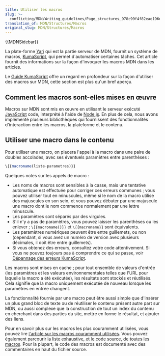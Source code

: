```yaml
---
title: Utiliser les macros
slug: >-
  conflicting/MDN/Writing_guidelines/Page_structures_978c99f4f82eae196d51ce675e5181c7
translation_of: MDN/Structures/Macros
original_slug: MDN/Structures/Macros
---
```

{{MDNSidebar}}

La plate-forme [Yari](/fr/docs/MDN/Yari) qui est la partie serveur de MDN, fournit un système de macros, [KumaScript](/fr/docs/MDN/Tools/KumaScript), qui permet d'automatiser certaines tâches. Cet article fournit des informations sur la façon d'invoquer les macros MDN dans les articles.

Le [Guide KumaScript](/fr/docs/MDN/Tools/KumaScript) offre un regard en profondeur sur la façon d'utiliser des macros sur MDN, cette section est plus qu'un bref aperçu.

## Comment les macros sont-elles mises en œuvre

Macros sur MDN sont mis en œuvre en utilisant le serveur exécuté [JavaScript](/fr/docs/Web/JavaScript) code, interprété à l'aide de  [Node.js](https://nodejs.org/). En plus de cela, nous avons implémenté plusieurs bibliothèques qui fournissent des fonctionnalités d'interaction entre les macros, la plateforme et le contenu.

## Utiliser une macro dans le contenu

Pour utiliser une macro, on placera l'appel à la macro dans une paire de doubles accolades, avec ses éventuels paramètres entre parenthèses&nbsp;:

```js
\{{macroname(liste-parametres)}}
```

Quelques notes sur les appels de macro&nbsp;:

- Les noms de macros sont sensibles à la casse, mais une tentative automatique est effectuée pour corriger ces erreurs communes&nbsp;; vous pouvez utiliser tout en minuscules, même si le nom de la macro utilise des majuscules en son sein, et vous pouvez débuter par une majuscule une macro dont le nom commence normalement par une lettre minuscule.
- Les paramètres sont séparés par des virgules.
- S'il n'y a pas de paramètres, vous pouvez laisser les parenthèses ou les enlever&nbsp;; `\{{macroname()}}` et `\{{macroname}}` sont équivalents.
- Les paramètres numériques peuvent être entre guillemets, ou non (cependant, si vous avez un numéro de version avec plusieurs décimales, il doit être entre guillemets).
- Si vous obtenez des erreurs, consultez votre code attentivement. Si vous ne pouvez toujours pas à comprendre ce qui se passe, voir [Dépannage des erreurs KumaScript](/fr/docs/MDN/Tools/KumaScript/Troubleshooting).

Les macros sont mises en cache&nbsp;; pour tout ensemble de valeurs d'entrée (les paramètres et les valeurs environnementales telles que l'URL pour laquelle la macro a été exécutée), les résultats sont stockés et réutilisés. Cela signifie que la macro uniquement exécutée de nouveau lorsque les paramètres en entrée changent.

La fonctionnalité fournie par une macro peut être aussi simple que d'insérer un plus grand bloc de texte ou de réutiliser le contenu présent autre part sur MDN, ou aussi complexe que la construction de tout un index du contenu en cherchant dans des parties du site, mettre en forme le résultat, et ajouter des liens.

Pour en savoir plus sur les macros les plus couramment utilisées, vous pouvez lire [l'article sur les macros couramment utilisées](/fr/docs/MDN/Structures/Macros/Commonly-used_macros). Vous pouvez également parcourir [la liste exhaustive, et le code source, de toutes les macros](https://github.com/mdn/yari/tree/main/kumascript/macros). Pour la plupart, le code des macros est documenté avec des commentaires en haut du fichier source.
